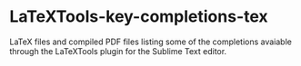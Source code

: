 LaTeXTools-key-completions-tex
==============================

LaTeX files and compiled PDF files listing some of
the completions avaiable through the LaTeXTools
plugin for the Sublime Text editor.
